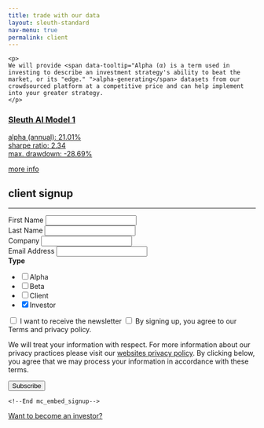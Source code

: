 ```yaml
---
title: trade with our data
layout: sleuth-standard
nav-menu: true
permalink: client
---
```


<!-- Main -->
<div id="main" class="center client inner">

    <p>
    We will provide <span data-tooltip="Alpha (α) is a term used in investing to describe an investment strategy's ability to beat the market, or its "edge." ">alpha-generating</span> datasets from our crowdsourced platform at a competitive price and can help implement into your greater strategy.
    </p>

<section class="section-datasets" id="#data_sets">
    <!--<h2 class="h2">datasets</h2>
    <hr/>-->
    <div class="card-container">
        <a href="/model1" class="card">
            <h3>Sleuth AI Model 1</h3>
            <p>
            alpha (annual): 21.01%<br/>
            sharpe ratio: 2.34<br/>
            max. drawdown: -28.69%
            </p>
            <span>more info</span>
        </a>
    </div>
</section>

<section class="how-it-works" id="#client">
    <h2 class="h2">client signup</h2>
    <hr/>
    <!-- Begin Mailchimp Signup Form -->
    <div id="mc_embed_signup">
        <form action="https://sleuth-ai.us2.list-manage.com/subscribe/post?u=319227e9b3df9498cb1f56532&amp;id=281e4f3f7f" method="post" id="mc-embedded-subscribe-form" name="mc-embedded-subscribe-form" class="validate" target="_blank">
            <div id="mc_embed_signup_scroll">
                <div class="field half first">
                    <label for="mce-FNAME">First Name</label>
                    <input type="text" value="" name="FNAME" class="required" id="mce-FNAME" required>
                </div>
                <div class="field half first">
                    <label for="mce-LNAME">Last Name</label>
                    <input type="text" value="" name="LNAME" class="required" id="mce-LNAME" required>
                </div>
                <div class="field half first">
                    <label for="mce-MMERGE3">Company</label>
                    <input type="text" value="" name="MMERGE3" class="" id="mce-MMERGE3" required>
                </div>
                <div class="field half first">
                    <label for="mce-EMAIL">Email Address</label>
                    <input type="email" value="" name="EMAIL" class="required email" id="mce-EMAIL" required>
                </div>
                <div class="mc-field-group input-group display-none">
                    <strong>Type </strong>
                    <ul>
                        <li><input type="checkbox" value="2" name="group[83866][2]" id="mce-group[83866]-83866-1"><label for="mce-group[83866]-83866-1">Alpha</label></li>
                        <li><input type="checkbox" value="4" name="group[83866][4]" id="mce-group[83866]-83866-2"><label for="mce-group[83866]-83866-2">Beta</label></li>
                        <li><input type="checkbox" value="8" name="group[83866][8]" id="mce-group[83866]-83866-3"><label for="mce-group[83866]-83866-3">Client</label></li>
                        <li><input type="checkbox" checked value="16" name="group[83866][16]" id="mce-group[83866]-83866-4"><label for="mce-group[83866]-83866-4">Investor</label></li>
                    </ul>
                </div>
                <div id="mergeRow-gdpr" class="mergeRow gdpr-mergeRow content__gdprBlock mc-field-group">
                    <div class="content__gdpr">
                        <label class="checkbox subfield" for="mce-group[83866]-83866-0">
                            <input type="checkbox" id="mce-group[83866]-83866-0" name="group[83866][1]" value="Y" class="av-checkbox gdpr">
                            <label for="mce-group[83866]-83866-0">I want to receive the newsletter</label> 
                        </label>
                        <label class="checkbox subfield" for="gdpr_21810">
                            <input type="checkbox" id="gdpr_21810" name="gdpr[21810]" value="Y" class="av-checkbox gdpr" required>
                            <label for="gdpr_21810">By signing up, you agree to our Terms and privacy policy.</label>
                        </label>
                        <p>We will treat your information with respect. For more information about our privacy practices please visit our <a href="/privacy_policy"> websites privacy policy</a>. By clicking below, you agree that we may process your information in accordance with these terms.</p>
                    </div>
                </div>
                <div id="mce-responses" class="clear">
                    <div class="response" id="mce-error-response" style="display:none"></div>
                    <div class="response" id="mce-success-response" style="display:none"></div>
                </div>    <!-- real people should not fill this in and expect good things - do not remove this or risk form bot signups-->
                <div style="position: absolute; left: -5000px;" aria-hidden="true"><input type="text" name="b_319227e9b3df9498cb1f56532_281e4f3f7f" tabindex="-1" value=""></div>
                <div class="clear"><input type="submit" value="Subscribe" name="subscribe" id="mc-embedded-subscribe" class="special"></div>
            </div>
        </form>
    </div>
    
    <!--End mc_embed_signup-->
</section>

<p>
    <a href="/investor">Want to become an investor?</a>
</p>
</div>
